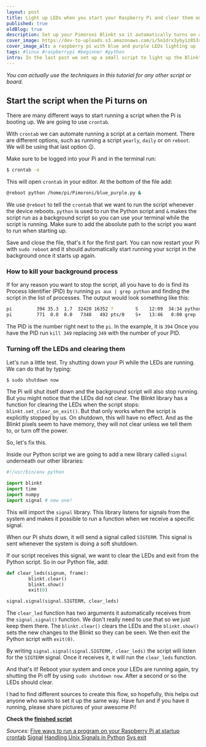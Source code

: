 ```yaml
---
layout: post
title: Light up LEDs when you start your Raspberry Pi and clear them on shutdown
published: true
oldBlog: true
description: Set up your Pimoroni Blinkt so it automatically turns on and off when you start-up or shut down your Raspberry Pi.
cover_image: https://dev-to-uploads.s3.amazonaws.com/i/5o1drx3yby1z853rjm8d.JPG
cover_image_alt: a raspberry pi with blue and purple LEDs lighting up
tags: #linux #raspberrypi #beginner #python
intro: In the last post we set up a small script to light up the Blinkt with beautiful purple-blue lights. In this post we're going to automatically run a script when we turn the Pi on and stop and clear the LEDs when we turn it off.
---
```


_You can actually use the techniques in this tutorial for any other script or board._

## Start the script when the Pi turns on

There are many different ways to start running a script when the Pi is booting up. We are going to use `crontab`.

With `crontab` we can automate running a script at a certain moment. There are different options, such as running a script `yearly`, `daily` or on `reboot`. We will be using that last option 😉.

Make sure to be logged into your Pi and in the terminal run:

```bash
$ crontab -e
```

This will open `crontab` in your editor. At the bottom of the file add:

```bash
@reboot python /home/pi/Pimoroni/blue_purple.py &
```

We use `@reboot` to tell the `crontab` that we want to run the script whenever the device reboots. `python` is used to run the Python script and `&` makes the script run as a background script so you can use your terminal while the script is running. Make sure to add the absolute path to the script you want to run when starting up.

Save and close the file, that's it for the first part. You can now restart your Pi with `sudo reboot` and it should automatically start running your script in the background once it starts up again.

### How to kill your background process

If for any reason you want to stop the script, all you have to do is find its Process Identifier (PID) by running `ps aux | grep python` and finding the script in the list of processes. The output would look something like this:

```bash
pi         394 35.3  1.7  32420 16352 ?        S    12:09  34:34 python /home/pi/Pimoroni/blue_purple.py
pi         771  0.0  0.0   7348   492 pts/0    S+   13:46   0:00 grep --color=auto python

```

The PID is the number right next to the `pi`. In the example, it is `394` Once you have the PID run `kill 349` replacing `349` with the number of your PID.

### Turning off the LEDs and clearing them

Let's run a little test. Try shutting down your Pi while the LEDs are running. We can do that by typing:

```bash
$ sudo shutdown now
```

The Pi will shut itself down and the background script will also stop running. But you might notice that the LEDs did not clear. The Blinkt library has a function for clearing the LEDs when the script stops: `blinkt.set_clear_on_exit()`. But that only works when the script is explicitly stopped by us. On shutdown, this will have no effect. And as the Blinkt pixels seem to have memory, they will not clear unless we tell them to, or turn off the power.

So, let's fix this.

Inside our Python script we are going to add a new library called `signal` underneath our other libraries:

```py
#!/usr/bin/env python

import blinkt
import time
import numpy
import signal # new one!

```

This will import the `signal` library. This library listens for signals from the system and makes it possible to run a function when we receive a specific signal.

When our Pi shuts down, it will send a signal called `SIGTERM`. This signal is sent whenever the system is doing a soft shutdown.

If our script receives this signal, we want to clear the LEDs and exit from the Python script. So in our Python file, add:

```py
def clear_leds(signum, frame):
        blinkt.clear()
        blinkt.show()
        exit(0)

signal.signal(signal.SIGTERM, clear_leds)
```

The `clear_led` function has two arguments it automatically receives from the `signal.signal()` function. We don't really need to use that so we just keep them there. The `blinkt.clear()` clears the LEDs and the `blinkt.show()` sets the new changes to the Blinkt so they can be seen. We then exit the Python script with `exit(0)`.

By writing `signal.signal(signal.SIGTERM, clear_leds)` the script will listen for the `SIGTERM` signal. Once it receives it, it will run the `clear_leds` function.

And that's it! Reboot your system and once your LEDs are running again, try shutting the Pi off by using `sudo shutdown now`. After a second or so the LEDs should clear.

I had to find different sources to create this flow, so hopefully, this helps out anyone who wants to set it up the same way. Have fun and if you have it running, please share pictures of your awesome Pi!

**Check the [finished script](https://github.com/khendrikse/blinkt-purple-blue/blob/master/blue_purple_with_cleanup.py)**

_Sources:_
[Five ways to run a program on your Raspberry Pi at startup](https://www.dexterindustries.com/howto/run-a-program-on-your-raspberry-pi-at-startup/)
[crontab](http://man7.org/linux/man-pages/man5/crontab.5.html)
[Signal](https://docs.python.org/3/library/signal.html)
[Handling Unix Signals in Python](https://stackabuse.com/handling-unix-signals-in-python/)
[Sys exit](https://docs.python.org/2/library/sys.html)
